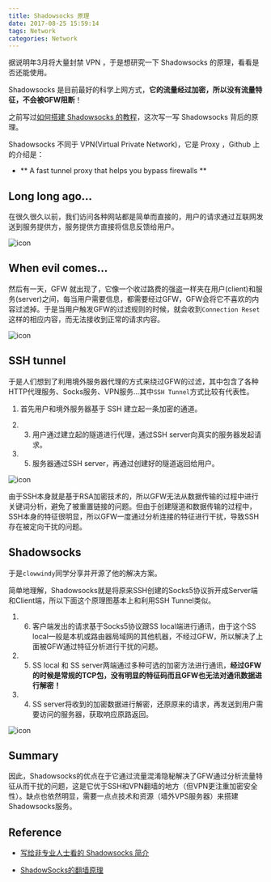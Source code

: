 ```yaml
---
title: Shadowsocks 原理
date: 2017-08-25 15:59:14
tags: Network
categories: Network
---
```


据说明年3月将大量封禁 VPN ，于是想研究一下 Shadowsocks 的原理，看看是否还能使用。

<!-- more -->

Shadowsocks 是目前最好的科学上网方式，**它的流量经过加密，所以没有流量特征，不会被GFW阻断**！

之前写过[如何搭建 Shadowsocks 的教程](https://pengshiqi.github.io/2016/09/21/build-shadowsocks-VPN/)，这次写一写 Shadowsocks 背后的原理。

Shadowsocks 不同于 VPN(Virtual Private Network)，它是 Proxy ，Github 上的介绍是： 

* ** A fast tunnel proxy that helps you bypass firewalls ** 

## Long long ago...

在很久很久以前，我们访问各种网站都是简单而直接的，用户的请求通过互联网发送到服务提供方，服务提供方直接将信息反馈给用户。

![icon](/images/Shadowsocks-principles/shadowsocks2.png)

## When evil comes...

然后有一天，GFW 就出现了，它像一个收过路费的强盗一样夹在用户(client)和服务(server)之间，每当用户需要信息，都需要经过GFW，GFW会将它不喜欢的内容过滤掉。于是当用户触发GFW的过滤规则的时候，就会收到`Connection Reset`这样的相应内容，而无法接收到正常的请求内容。

![icon](/images/Shadowsocks-principles/shadowsocks3.png)


## SSH tunnel

于是人们想到了利用境外服务器代理的方式来绕过GFW的过滤，其中包含了各种HTTP代理服务、Socks服务、VPN服务...其中`SSH Tunnel`方式比较有代表性。

1) 首先用户和境外服务器基于 SSH 建立起一条加密的通道。

2) 3) 用户通过建立起的隧道进行代理，通过SSH server向真实的服务器发起请求。

4) 5) 服务器通过SSH server，再通过创建好的隧道返回给用户。

![icon](/images/Shadowsocks-principles/shadowsocks4.png)

由于SSH本身就是基于RSA加密技术的，所以GFW无法从数据传输的过程中进行关键词分析，避免了被重置链接的问题。但由于创建隧道和数据传输的过程中，SSH本身的特征很明显，所以GFW一度通过分析连接的特征进行干扰，导致SSH存在被定向干扰的问题。

## Shadowsocks

于是`clowwindy`同学分享并开源了他的解决方案。

简单地理解，Shadowsocks就是将原来SSH创建的Socks5协议拆开成Server端和Client端，所以下面这个原理图基本上和利用SSH Tunnel类似。

1) 6) 客户端发出的请求基于Socks5协议跟SS local端进行通讯，由于这个SS local一般是本机或路由器局域网的其他机器，不经过GFW，所以解决了上面被GFW通过特征分析进行干扰的问题。

2) 5) SS local 和 SS server两端通过多种可选的加密方法进行通讯，**经过GFW的时候是常规的TCP包，没有明显的特征码而且GFW也无法对通讯数据进行解密！**

3) 4) SS server将收到的加密数据进行解密，还原原来的请求，再发送到用户需要访问的服务器，获取响应原路返回。

![icon](/images/Shadowsocks-principles/shadowsocks5.png)

## Summary

因此，Shadowsocks的优点在于它通过流量混淆隐秘解决了GFW通过分析流量特征从而干扰的问题，这是它优于SSH和VPN翻墙的地方（但VPN更注重加密安全性）。缺点也依然明显，需要一点点技术和资源（墙外VPS服务器）来搭建Shadowsocks服务。

## Reference

* [写给非专业人士看的 Shadowsocks 简介](https://vc2tea.com/whats-shadowsocks/)

* [ShadowSocks的翻墙原理](https://tumutanzi.com/archives/13005)
